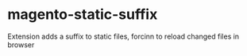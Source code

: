 # magento-static-suffix
Extension adds a suffix to static files, forcinn to reload changed files in browser
